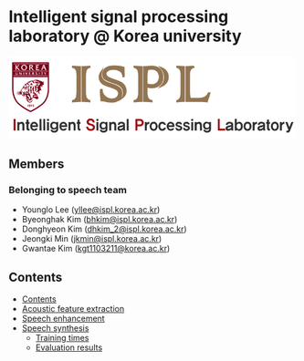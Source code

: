 # Intelligent signal processing laboratory @ Korea university

<a href=http://ispl.korea.ac.kr><center><img src="./image/logo1.jpg"></center></a>



## Members
### Belonging to speech team
* Younglo Lee (yllee@ispl.korea.ac.kr)
* Byeonghak Kim (bhkim@ispl.korea.ac.kr)
* Donghyeon Kim (dhkim_2@ispl.korea.ac.kr)
* Jeongki Min (jkmin@ispl.korea.ac.kr)
* Gwantae Kim (kgt1103211@korea.ac.kr)

## Contents
  * [Contents](#contents)
  * [Acoustic feature extraction](https://github.com/ByeonghakKim/ispl-speech/tree/master/Acoustic%20feature%20extraction)
  * [Speech enhancement](https://github.com/ByeonghakKim/ispl-speech/tree/master/Speech%20enhancement)
  * [Speech synthesis](#speechsynthesis)
    * [Training times](#training-times)
    * [Evaluation results](#evaluation-results)
